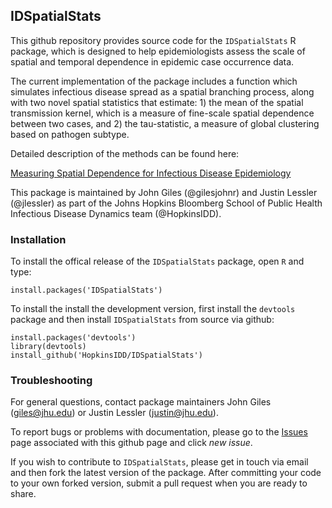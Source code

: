 ## IDSpatialStats

This github repository provides source code for the `IDSpatialStats` R package, which is designed to help epidemiologists assess the scale of spatial and temporal dependence in epidemic case occurrence data. 

The current implementation of the package includes a function which simulates infectious disease spread as a spatial branching process, along with two novel spatial statistics that estimate: 1) the mean of the spatial transmission kernel, which is a measure of fine-scale spatial dependence between two cases, and 2) the tau-statistic, a measure of global clustering based on pathogen subtype.

Detailed description of the methods can be found here:

[Measuring Spatial Dependence for Infectious Disease Epidemiology](http://journals.plos.org/plosone/article?id=10.1371/journal.pone.0155249)



This package is maintained by John Giles (@gilesjohnr) and Justin Lessler (@jlessler) as part of the Johns Hopkins Bloomberg School of Public Health Infectious Disease Dynamics team (@HopkinsIDD).

### Installation

To install the offical release of the `IDSpatialStats` package, open `R` and type:
```
install.packages('IDSpatialStats')
```

To install the install the development version, first install the `devtools` package and then install `IDSpatialStats` from source via github:
```
install.packages('devtools')
library(devtools)
install_github('HopkinsIDD/IDSpatialStats')
```

### Troubleshooting

For general questions, contact package maintainers John Giles (giles@jhu.edu) or Justin Lessler (justin@jhu.edu).

To report bugs or problems with documentation, please go to the [Issues](https://github.com/HopkinsIDD/IDSpatialStats/issues) page associated with this github page and click *new issue*.

If you wish to contribute to `IDSpatialStats`, please get in touch via email and then fork the latest version of the package. After committing your code to your own forked version, submit a pull request when you are ready to share.
